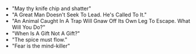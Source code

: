 - "May thy knife chip and shatter"
- "A Great Man Doesn't Seek To Lead. He's Called To It."
- "An Animal Caught In A Trap Will Gnaw Off Its Own Leg To Escape. What Will You Do?" 
- "When Is A Gift Not A Gift?"
- "The spice must flow."
- "Fear is the mind-killer"
